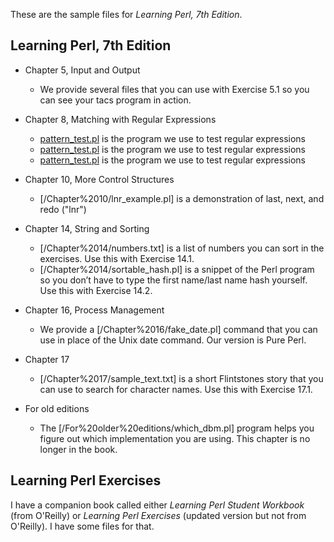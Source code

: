 These are the sample files for *Learning Perl, 7th Edition*.

## Learning Perl, 7th Edition

* Chapter 5, Input and Output
	- We provide several files that you can use with Exercise 5.1
	so you can see your tacs program in action.

* Chapter 8, Matching with Regular Expressions
	- [pattern_test.pl](https://github.com/briandfoy/Learning-Perl-Sample-Files/blob/master/Chapter%208/pattern_test.pl) is the program we use to test regular expressions
	- [pattern_test.pl](/Chapter%208/pattern_test.pl) is the program we use to test regular expressions
	- [pattern_test.pl](Chapter%208/pattern_test.pl) is the program we use to test regular expressions

* Chapter 10, More Control Structures
	- [/Chapter%2010/lnr_example.pl] is a demonstration of last, next, and redo ("lnr")

* Chapter 14, String and Sorting
	- [/Chapter%2014/numbers.txt] is a list of numbers you can sort in the exercises. Use
	this with Exercise 14.1.
	- [/Chapter%2014/sortable_hash.pl] is a snippet of the Perl program so you
	don’t have to type the first name/last name hash yourself. Use this
	with Exercise 14.2.

* Chapter 16, Process Management
	- We provide a [/Chapter%2016/fake_date.pl] command that you can use in place
	of the Unix date command. Our version is Pure Perl.

* Chapter 17
	- [/Chapter%2017/sample_text.txt] is a short Flintstones story that you can use
	to search for character names. Use this with Exercise 17.1.

* For old editions
	- The [/For%20older%20editions/which_dbm.pl] program helps you figure out which implementation
	you are using. This chapter is no longer in the book.

## Learning Perl Exercises

I have a companion book called either *Learning Perl Student Workbook* (from
O'Reilly) or *Learning Perl Exercises* (updated version but not from O'Reilly).
I have some files for that.
